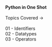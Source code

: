 <b>Python in One Shot</b>
<br>
<br>
Topics Covered ->
<br>
<br>
01 - Identifiers<br>
02 - Datatypes<br>
03 - Operators <br>
